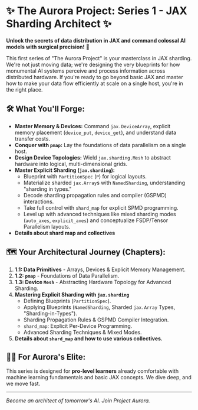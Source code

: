 # ✨ The Aurora Project: Series 1 - JAX Sharding Architect ✨

**Unlock the secrets of data distribution in JAX and command colossal AI models with surgical precision!** 🚀

This first series of "The Aurora Project" is your masterclass in JAX sharding. We're not just moving data; we're designing the very blueprints for how monumental AI systems perceive and process information across distributed hardware. If you're ready to go beyond basic JAX and master how to make your data flow efficiently at scale on a single host, you're in the right place.

## 🛠️ What You'll Forge:

* **Master Memory & Devices:** Command `jax.DeviceArray`, explicit memory placement (`device_put`, `device_get`), and understand data transfer costs.
* **Conquer with `pmap`:** Lay the foundations of data parallelism on a single host.
* **Design Device Topologies:** Wield `jax.sharding.Mesh` to abstract hardware into logical, multi-dimensional grids.
* **Master Explicit Sharding (`jax.sharding`):**
    * Blueprint with `PartitionSpec` (`P`) for logical layouts.
    * Materialize sharded `jax.Array`s with `NamedSharding`, understanding "sharding in types."
    * Decode sharding propagation rules and compiler (GSPMD) interactions.
    * Take full control with `shard_map` for explicit SPMD programming.
    * Level up with advanced techniques like mixed sharding modes (`auto_axes`, `explicit_axes`) and conceptualize FSDP/Tensor Parallelism layouts.
 * **Details about shard map and collectives**

## 🗺️ Your Architectural Journey (Chapters):

1.  **1.1: Data Primitives** - Arrays, Devices & Explicit Memory Management.
2.  **1.2: `pmap`** - Foundations of Data Parallelism.
3.  **1.3: Device `Mesh`** - Abstracting Hardware Topology for Advanced Sharding.
4.  **Mastering Explicit Sharding with `jax.sharding`**
    * Defining Blueprints (`PartitionSpec`).
    * Applying Blueprints (`NamedSharding`, Sharded `jax.Array` Types, "Sharding-in-Types").
    * Sharding Propagation Rules & GSPMD Compiler Integration.
    * `shard_map`: Explicit Per-Device Programming.
    * Advanced Sharding Techniques & Mixed Modes.
5.  **Details about `shard_map` and how to use various collectives.**

## 🧑‍🚀 For Aurora's Elite:

This series is designed for **pro-level learners** already comfortable with machine learning fundamentals and basic JAX concepts. We dive deep, and we move fast.

---

*Become an architect of tomorrow's AI. Join Project Aurora.*
